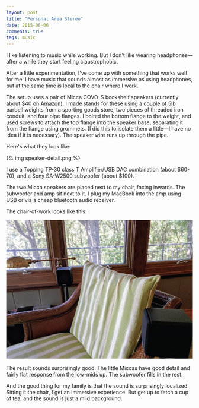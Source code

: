 ```yaml
---
layout: post
title: "Personal Area Stereo"
date: 2015-08-06
comments: true
tags: music
---
```


I like listening to music while working. But I don't like wearing
headphones—after a while they start feeling claustrophobic.

After a little experimentation, I've come up with something that works
well for me. I have music that sounds almost as immersive as using
headphones, but at the same time is local to the chair where I work.

The setup uses a pair of Micca COVO-S bookshelf speakers (currently
about $40 on
[Amazon](http://www.amazon.com/Micca-COVO-S-Compact-Bookshelf-Speakers/dp/B00N8265I8)).
I made stands for these using a couple of 5lb barbell weights from a
sporting goods store, two pieces of threaded iron conduit, and four pipe
flanges. I bolted the bottom flange to the weight, and used screws to attach the top
flange into the speaker base, separating it from the flange using
grommets. (I did this to isolate them a little—I have no idea if it is
necessary). The speaker wire runs up through the pipe.

Here's what they look like:

{% img speaker-detail.png %}

I use a Topping TP-30 class T Amplifier/USB DAC combination (about
$60-70), and a Sony SA-W2500 subwoofer (about $100).

The two Micca speakers are placed next to my chair, facing inwards. The
subwoofer and amp sit next to it. I plug my MacBook into the amp using USB
or via a cheap bluetooth audio receiver.

The chair-of-work looks like this:

<img src="images/chair-of-work.jpg">

The result sounds surprisingly good. The little Miccas have good
detail and fairly flat response from the low-mids up. The subwoofer
fills in the rest.

And the good thing for my family is that the sound is surprisingly
localized. Sitting it the chair, I get an immersive experience. But
get up to fetch a cup of tea, and the sound is just a mild background.
